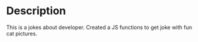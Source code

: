 # Description

This is a jokes about developer.
Created a JS functions to get joke with fun cat pictures.
